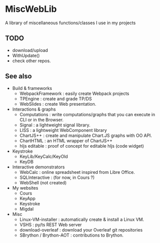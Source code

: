 # MiscWebLib
A library of miscellaneous functions/classes I use in my projects

## TODO

- download/upload
- WithUpdate()
- check other repos.

## See also

- Build & frameworks
  - WebpackFramework : easily create Webpack projects
  - TPEngine : create and grade TP/DS
  - WebSlides : create Web presentation.
- Interactions & graphs
  - Computations : write computations/graphs that you can execute in CLI or in the Browser.
  - Signal : a lightweight signal library.
  - LISS : a lightweight WebComponent library
  - ChartJS++ : create and manipulate Chart.JS graphs with OO API.
  - ChartHTML : an HTML wrapper of ChartJS++
  - hljs editable : proof of concept for editable hljs (code widget)
- Keystroke
  - KeyLib/KeyCalc/KeyOld
  - KeyDB
- Interactive demonstrators
  - WebCalc : online spreadsheet inspired from Libre Office.
  - SQLInteractive : (for now, in Cours ?)
  - WebShell (not created)
- My websites
  - Cours
  - KeyApp
  - Keystroke
  - Migdal
- Misc
  - Linux-VM-installer : automatically create & install a Linux VM.
  - VSHS : py/ts REST Web server
  - download-overleaf : download your Overleaf git repositories
  - SBrython / Brython-AOT : contributions to Brython.